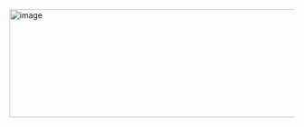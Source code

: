 <img width="667" height="192" alt="image" src="https://github.com/user-attachments/assets/81f08072-34d1-4b60-9048-25d99105cce4" />  


